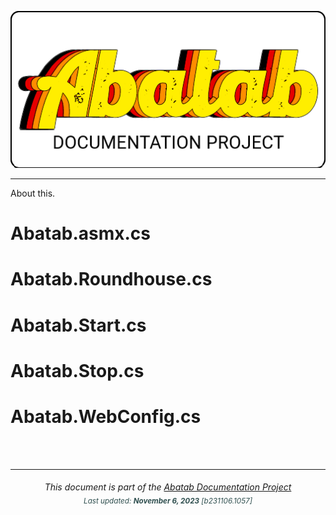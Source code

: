 <div align="center">

![](_attachments/logo/abatab-documentation-project-logo.png)

</div>

***

About this.

# Abatab.asmx.cs

# Abatab.Roundhouse.cs

# Abatab.Start.cs

# Abatab.Stop.cs

# Abatab.WebConfig.cs

<br>
<br>

***

<div align="center">
	<h6>
		This document is part of the <a href="https://spectrum-health-systems.github.io/Abatab-Documentation-Project/">Abatab Documentation Project</a>
		<br>
		<sub style="color:DarkSlateGrey;">
			Last updated: <b>November 6, 2023</b> [b231106.1057]
		</sub>
	</h6>
</div>